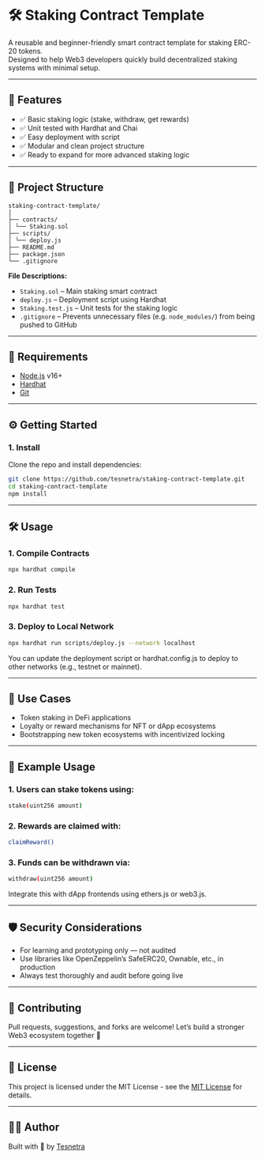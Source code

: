 # 🛠️ Staking Contract Template

A reusable and beginner-friendly smart contract template for staking ERC-20 tokens.  
Designed to help Web3 developers quickly build decentralized staking systems with minimal setup.

---

## 🚀 Features

- ✅ Basic staking logic (stake, withdraw, get rewards)
- ✅ Unit tested with Hardhat and Chai
- ✅ Easy deployment with script
- ✅ Modular and clean project structure
- ✅ Ready to expand for more advanced staking logic

---

## 📂 Project Structure

```
staking-contract-template/
│
├── contracts/
│ └── Staking.sol
├── scripts/
│ └── deploy.js
├── README.md
├── package.json
└── .gitignore
```

**File Descriptions:**

- `Staking.sol` – Main staking smart contract  
- `deploy.js` – Deployment script using Hardhat  
- `Staking.test.js` – Unit tests for the staking logic  
- `.gitignore` – Prevents unnecessary files (e.g. `node_modules/`) from being pushed to GitHub  

---

## 🧾 Requirements

- [Node.js](https://nodejs.org/) v16+
- [Hardhat](https://hardhat.org/)
- [Git](https://git-scm.com/)

---

## ⚙️ Getting Started
### 1. Install

Clone the repo and install dependencies:

```bash
git clone https://github.com/tesnetra/staking-contract-template.git
cd staking-contract-template
npm install
```

---

## 🛠️ Usage
### 1. Compile Contracts

```bash
npx hardhat compile
```
### 2. Run Tests
```bash
npx hardhat test
```
### 3. Deploy to Local Network
```bash
npx hardhat run scripts/deploy.js --network localhost
```
You can update the deployment script or hardhat.config.js to deploy to other networks (e.g., testnet or mainnet).

---

## 🧠 Use Cases

- Token staking in DeFi applications
- Loyalty or reward mechanisms for NFT or dApp ecosystems
- Bootstrapping new token ecosystems with incentivized locking

---

## 📜 Example Usage

### 1. Users can stake tokens using:
```bash
stake(uint256 amount)
```
### 2. Rewards are claimed with:
```bash
claimReward()
```
### 3. Funds can be withdrawn via:
```bash
withdraw(uint256 amount)
```
Integrate this with dApp frontends using ethers.js or web3.js.

---

## 🛡️ Security Considerations

- For learning and prototyping only — not audited
- Use libraries like OpenZeppelin’s SafeERC20, Ownable, etc., in production
- Always test thoroughly and audit before going live

---

## 🤝 Contributing

Pull requests, suggestions, and forks are welcome!
Let’s build a stronger Web3 ecosystem together 🚀

---

## 📄 License
This project is licensed under the MIT License - see the [MIT License](https://opensource.org/licenses/MIT) for details.

---

## 🙋‍♂️ Author
Built with 💙 by [Tesnetra](https://github.com/tesnetra)
